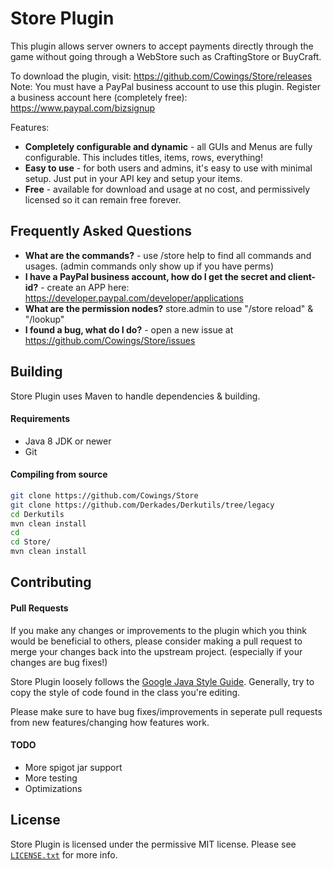 # Store Plugin
This plugin allows server owners to accept payments directly through the game without going through a WebStore such as CraftingStore or BuyCraft.

To download the plugin, visit: https://github.com/Cowings/Store/releases
Note: You must have a PayPal business account to use this plugin. Register a business account here (completely free): https://www.paypal.com/bizsignup

Features:
* **Completely configurable and dynamic** - all GUIs and Menus are fully configurable. This includes titles, items, rows, everything!
* **Easy to use** - for both users and admins, it's easy to use with minimal setup. Just put in your API key and setup your items.
* **Free** - available for download and usage at no cost, and permissively licensed so it can remain free forever.

## Frequently Asked Questions
* **What are the commands?** - use /store help to find all commands and usages. (admin commands only show up if you have perms)
* **I have a PayPal business account, how do I get the secret and client-id?** - create an APP here: https://developer.paypal.com/developer/applications
* **What are the permission nodes?** store.admin to use "/store reload" & "/lookup"
* **I found a bug, what do I do?** - open a new issue at https://github.com/Cowings/Store/issues

## Building
Store Plugin uses Maven to handle dependencies & building.

#### Requirements
* Java 8 JDK or newer
* Git

#### Compiling from source
```sh
git clone https://github.com/Cowings/Store
git clone https://github.com/Derkades/Derkutils/tree/legacy
cd Derkutils
mvn clean install
cd
cd Store/
mvn clean install
```

## Contributing
#### Pull Requests
If you make any changes or improvements to the plugin which you think would be beneficial to others, please consider making a pull request to merge your changes back into the upstream project. (especially if your changes are bug fixes!)

Store Plugin loosely follows the [Google Java Style Guide](https://google.github.io/styleguide/javaguide.html). Generally, try to copy the style of code found in the class you're editing. 

Please make sure to have bug fixes/improvements in seperate pull requests from new features/changing how features work.

#### TODO
* More spigot jar support
* More testing
* Optimizations

## License
Store Plugin is licensed under the permissive MIT license. Please see [`LICENSE.txt`](https://github.com/Cowings/Store/blob/master/LICENSE.txt) for more info.
